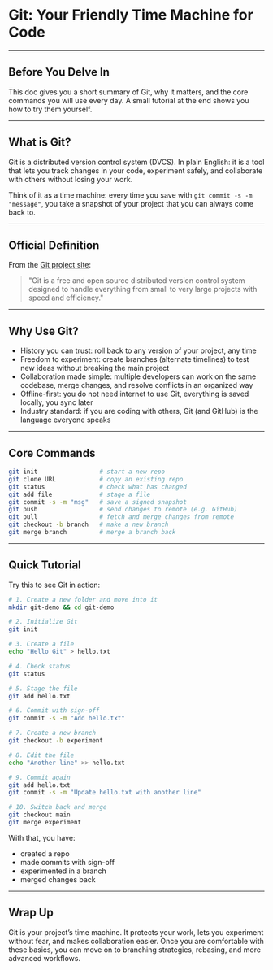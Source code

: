 # Git: Your Friendly Time Machine for Code

---

## Before You Delve In

This doc gives you a short summary of Git, why it matters, and the core commands you will use every day.
A small tutorial at the end shows you how to try them yourself.

---

## What is Git?

Git is a distributed version control system (DVCS).
In plain English: it is a tool that lets you track changes in your code, experiment safely, and collaborate with others without losing your work.

Think of it as a time machine: every time you save with `git commit -s -m "message"`, you take a snapshot of your project that you can always come back to.

---

## Official Definition

From the [Git project site](https://git-scm.com):

> "Git is a free and open source distributed version control system designed to handle everything from small to very large projects with speed and efficiency."

---

## Why Use Git?

* History you can trust: roll back to any version of your project, any time
* Freedom to experiment: create branches (alternate timelines) to test new ideas without breaking the main project
* Collaboration made simple: multiple developers can work on the same codebase, merge changes, and resolve conflicts in an organized way
* Offline-first: you do not need internet to use Git, everything is saved locally, you sync later
* Industry standard: if you are coding with others, Git (and GitHub) is the language everyone speaks

---

## Core Commands

```bash
git init                 # start a new repo
git clone URL            # copy an existing repo
git status               # check what has changed
git add file             # stage a file
git commit -s -m "msg"   # save a signed snapshot
git push                 # send changes to remote (e.g. GitHub)
git pull                 # fetch and merge changes from remote
git checkout -b branch   # make a new branch
git merge branch         # merge a branch back
```

---

## Quick Tutorial

Try this to see Git in action:

```bash
# 1. Create a new folder and move into it
mkdir git-demo && cd git-demo

# 2. Initialize Git
git init

# 3. Create a file
echo "Hello Git" > hello.txt

# 4. Check status
git status

# 5. Stage the file
git add hello.txt

# 6. Commit with sign-off
git commit -s -m "Add hello.txt"

# 7. Create a new branch
git checkout -b experiment

# 8. Edit the file
echo "Another line" >> hello.txt

# 9. Commit again
git add hello.txt
git commit -s -m "Update hello.txt with another line"

# 10. Switch back and merge
git checkout main
git merge experiment
```

With that, you have:

* created a repo
* made commits with sign-off
* experimented in a branch
* merged changes back

---

## Wrap Up

Git is your project’s time machine. It protects your work, lets you experiment without fear, and makes collaboration easier.
Once you are comfortable with these basics, you can move on to branching strategies, rebasing, and more advanced workflows.

